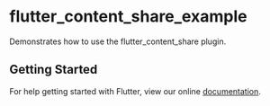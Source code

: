 # flutter_content_share_example

Demonstrates how to use the flutter_content_share plugin.

## Getting Started

For help getting started with Flutter, view our online
[documentation](https://flutter.io/).
